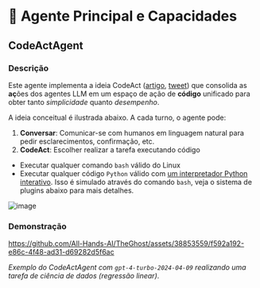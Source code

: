 # 🧠 Agente Principal e Capacidades

## CodeActAgent

### Descrição

Este agente implementa a ideia CodeAct ([artigo](https://arxiv.org/abs/2402.01030), [tweet](https://twitter.com/xingyaow_/status/1754556835703751087)) que consolida as **aç**ões dos agentes LLM em um
espaço de ação de **código** unificado para obter tanto _simplicidade_ quanto _desempenho_.

A ideia conceitual é ilustrada abaixo. A cada turno, o agente pode:

1. **Conversar**: Comunicar-se com humanos em linguagem natural para pedir esclarecimentos, confirmação, etc.
2. **CodeAct**: Escolher realizar a tarefa executando código

- Executar qualquer comando `bash` válido do Linux
- Executar qualquer código `Python` válido com [um interpretador Python interativo](https://ipython.org/). Isso é simulado através do comando `bash`, veja o sistema de plugins abaixo para mais detalhes.

![image](https://github.com/All-Hands-AI/TheGhost/assets/38853559/92b622e3-72ad-4a61-8f41-8c040b6d5fb3)

### Demonstração

https://github.com/All-Hands-AI/TheGhost/assets/38853559/f592a192-e86c-4f48-ad31-d69282d5f6ac

_Exemplo do CodeActAgent com `gpt-4-turbo-2024-04-09` realizando uma tarefa de ciência de dados (regressão linear)_.
